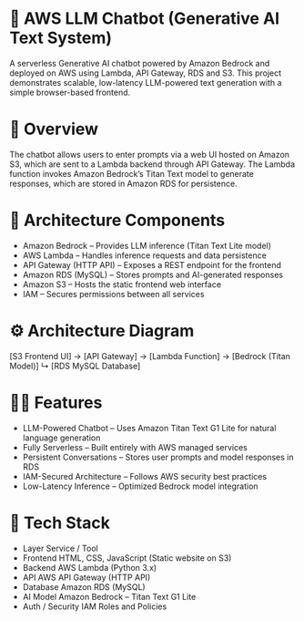 # 🧠 AWS LLM Chatbot (Generative AI Text System)

A serverless Generative AI chatbot powered by Amazon Bedrock and deployed on AWS using Lambda, API Gateway, RDS and S3.
This project demonstrates scalable, low-latency LLM-powered text generation with a simple browser-based frontend.


# 🚀 Overview

The chatbot allows users to enter prompts via a web UI hosted on Amazon S3, which are sent to a Lambda backend through API Gateway.
The Lambda function invokes Amazon Bedrock’s Titan Text model to generate responses, which are stored in Amazon RDS for persistence.


# 🧩 Architecture Components

- Amazon Bedrock – Provides LLM inference (Titan Text Lite model)
- AWS Lambda – Handles inference requests and data persistence
- API Gateway (HTTP API) – Exposes a REST endpoint for the frontend
- Amazon RDS (MySQL) – Stores prompts and AI-generated responses
- Amazon S3 – Hosts the static frontend web interface
- IAM – Secures permissions between all services


# ⚙️ Architecture Diagram
[S3 Frontend UI] → [API Gateway] → [Lambda Function] → [Bedrock (Titan Model)]
                                                    ↳ [RDS MySQL Database]


# 🧑‍💻 Features

- LLM-Powered Chatbot – Uses Amazon Titan Text G1 Lite for natural language generation
- Fully Serverless – Built entirely with AWS managed services
- Persistent Conversations – Stores user prompts and model responses in RDS
- IAM-Secured Architecture – Follows AWS security best practices
- Low-Latency Inference – Optimized Bedrock model integration


# 🧰 Tech Stack

- Layer	Service / Tool
- Frontend	HTML, CSS, JavaScript (Static website on S3)
- Backend	AWS Lambda (Python 3.x)
- API	AWS API Gateway (HTTP API)
- Database	Amazon RDS (MySQL)
- AI Model	Amazon Bedrock – Titan Text G1 Lite
- Auth / Security	IAM Roles and Policies

